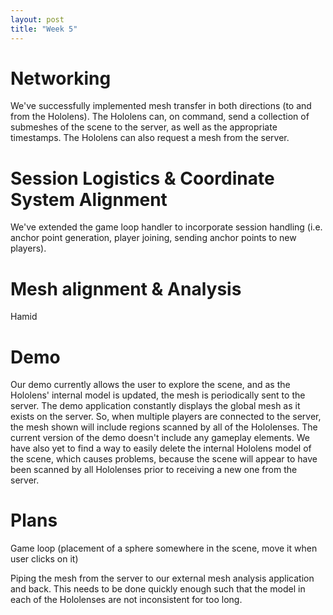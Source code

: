 ```yaml
---
layout: post
title: "Week 5"
---
```


# Networking
We've successfully implemented mesh transfer in both directions (to and from the Hololens). The Hololens can, on command, send a collection of submeshes of the scene to the server, as well as the appropriate timestamps. The Hololens can also request a mesh from the server.   

# Session Logistics & Coordinate System Alignment
We've extended the game loop handler to incorporate session handling (i.e. anchor point generation, player joining, sending anchor points to new players). 

# Mesh alignment & Analysis
Hamid

# Demo
Our demo currently allows the user to explore the scene, and as the Hololens' internal model is updated, the mesh is periodically sent to the server. The demo application constantly displays the global mesh as it exists on the server. So, when multiple players are connected to the server, the mesh shown will include regions scanned by all of the Hololenses.
The current version of the demo doesn't include any gameplay elements. We have also yet to find a way to easily delete the internal Hololens model of the scene, which causes problems, because the scene will appear to have been scanned by all Hololenses prior to receiving a new one from the server.

# Plans
Game loop (placement of a sphere somewhere in the scene, move it when user clicks on it)
  
  Piping the mesh from the server to our external mesh analysis application and back. This needs to be done quickly enough such that the model in each of the Hololenses are not inconsistent for too long. 
